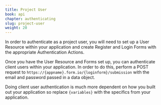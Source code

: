 ```yaml
---
title: Project User
book: api
chapter: authenticating
slug: project-user
weight: 20
---
```

In order to authenticate as a project user, you will need to set up a User Resource within your application and create Register and Login Forms with the appropriate Authentication Actions.

Once you have the User Resource and Forms set up, you can authenticate client users within your application. In order to do this, perform a POST request to `https://{appname}.form.io/{loginform}/submission` with the email and password passed in a data object.

Doing client user authentication is much more dependent on how you built out your application so replace `{variables}` with the specifics from your application.

<script src="https://gist.github.com/rahatarmanahmed/a04cf6166ba8347ff629.js"></script>
